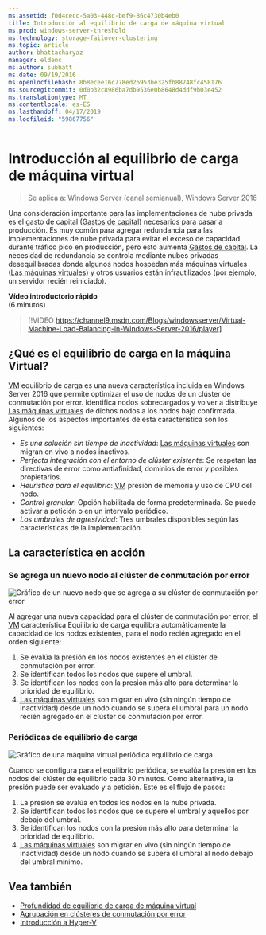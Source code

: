 ```yaml
---
ms.assetid: f0d4cecc-5a03-448c-bef9-86c4730b4eb0
title: Introducción al equilibrio de carga de máquina virtual
ms.prod: windows-server-threshold
ms.technology: storage-failover-clustering
ms.topic: article
author: bhattacharyaz
manager: eldenc
ms.author: subhatt
ms.date: 09/19/2016
ms.openlocfilehash: 8b8ecee16c778ed26953be325fb88748fc458176
ms.sourcegitcommit: 0d0b32c8986ba7db9536e0b8648d4ddf9b03e452
ms.translationtype: MT
ms.contentlocale: es-ES
ms.lasthandoff: 04/17/2019
ms.locfileid: "59867756"
---
```

# <a name="virtual-machine-load-balancing-overview"></a>Introducción al equilibrio de carga de máquina virtual

> Se aplica a: Windows Server (canal semianual), Windows Server 2016

Una consideración importante para las implementaciones de nube privada es el gasto de capital (<abbr title="gastos de capital">Gastos de capital</abbr>) necesarios para pasar a producción. Es muy común para agregar redundancia para las implementaciones de nube privada para evitar el exceso de capacidad durante tráfico pico en producción, pero esto aumenta <abbr title="gastos de capital">Gastos de capital</abbr>. La necesidad de redundancia se controla mediante nubes privadas desequilibradas donde algunos nodos hospedan más máquinas virtuales (<abbr title="máquinas virtuales">Las máquinas virtuales</abbr>) y otros usuarios están infrautilizados (por ejemplo, un servidor recién reiniciado).

<strong>Vídeo introductorio rápido</strong><br>(6 minutos)<br>
> [!VIDEO https://channel9.msdn.com/Blogs/windowsserver/Virtual-Machine-Load-Balancing-in-Windows-Server-2016/player]

## <a id="what-is-vm-load-balancing"></a>¿Qué es el equilibrio de carga en la máquina Virtual?
<abbr title="Máquina virtual">VM</abbr> equilibrio de carga es una nueva característica incluida en Windows Server 2016 que permite optimizar el uso de nodos de un clúster de conmutación por error. Identifica nodos sobrecargados y volver a distribuye <abbr title="máquinas virtuales">Las máquinas virtuales</abbr> de dichos nodos a los nodos bajo confirmada. Algunos de los aspectos importantes de esta característica son los siguientes:

* *Es una solución sin tiempo de inactividad*: <abbr title="Máquinas virtuales">Las máquinas virtuales</abbr> son migran en vivo a nodos inactivos.
* *Perfecta integración con el entorno de clúster existente*: Se respetan las directivas de error como antiafinidad, dominios de error y posibles propietarios.
* *Heurística para el equilibrio*: <abbr title="Máquina virtual">VM</abbr> presión de memoria y uso de CPU del nodo.
* *Control granular*: Opción habilitada de forma predeterminada. Se puede activar a petición o en un intervalo periódico.
* *Los umbrales de agresividad*: Tres umbrales disponibles según las características de la implementación.

## <a id="feature-in-action"></a>La característica en acción
### <a id="new-node-added"></a>Se agrega un nuevo nodo al clúster de conmutación por error
![Gráfico de un nuevo nodo que se agrega a su clúster de conmutación por error](media/vm-load-balancing/overview-VM-load-balancing-1.png)

Al agregar una nueva capacidad para el clúster de conmutación por error, el <abbr title="máquina virtual">VM</abbr> característica Equilibrio de carga equilibra automáticamente la capacidad de los nodos existentes, para el nodo recién agregado en el orden siguiente:

1. Se evalúa la presión en los nodos existentes en el clúster de conmutación por error.
2. Se identifican todos los nodos que supere el umbral.
3. Se identifican los nodos con la presión más alto para determinar la prioridad de equilibrio.
4. <abbr title="Máquinas virtuales">Las máquinas virtuales</abbr> son migrar en vivo (sin ningún tiempo de inactividad) desde un nodo cuando se supera el umbral para un nodo recién agregado en el clúster de conmutación por error.

### <a id="recurring-load-balancing"></a>Periódicas de equilibrio de carga
![Gráfico de una máquina virtual periódica equilibrio de carga](media/vm-load-balancing/overview-VM-load-balancing-2.png)

Cuando se configura para el equilibrio periódica, se evalúa la presión en los nodos del clúster de equilibrio cada 30 minutos. Como alternativa, la presión puede ser evaluado y a petición. Este es el flujo de pasos:

1. La presión se evalúa en todos los nodos en la nube privada.
2. Se identifican todos los nodos que se supere el umbral y aquellos por debajo del umbral.
3. Se identifican los nodos con la presión más alto para determinar la prioridad de equilibrio.
4. <abbr title="Máquinas virtuales">Las máquinas virtuales</abbr> son migrar en vivo (sin ningún tiempo de inactividad) desde un nodo cuando se supera el umbral al nodo debajo del umbral mínimo.

## <a name="see-also"></a>Vea también
* [Profundidad de equilibrio de carga de máquina virtual](vm-load-balancing-deep-dive.md)
* [Agrupación en clústeres de conmutación por error](failover-clustering-overview.md)
* [Introducción a Hyper-V](../virtualization/hyper-v/Hyper-V-on-Windows-Server.md)
